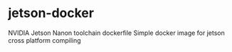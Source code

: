 # jetson-docker
NVIDIA Jetson Nanon toolchain dockerfile
Simple docker image for jetson cross platform compiling 
